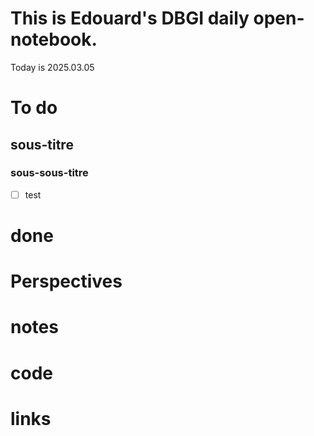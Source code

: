 # This is Edouard's DBGI daily open-notebook.

Today is 2025.03.05

# To do

## sous-titre

### sous-sous-titre

- [ ] test

# done

# Perspectives

# notes

# code

# links

